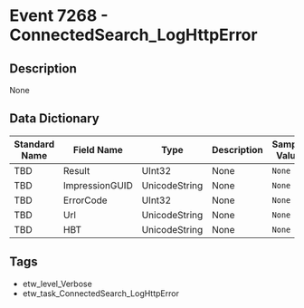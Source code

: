 # Event 7268 - ConnectedSearch_LogHttpError

## Description
None

## Data Dictionary
|Standard Name|Field Name|Type|Description|Sample Value|
|---|---|---|---|---|
|TBD|Result|UInt32|None|`None`|
|TBD|ImpressionGUID|UnicodeString|None|`None`|
|TBD|ErrorCode|UInt32|None|`None`|
|TBD|Url|UnicodeString|None|`None`|
|TBD|HBT|UnicodeString|None|`None`|

## Tags
* etw_level_Verbose
* etw_task_ConnectedSearch_LogHttpError